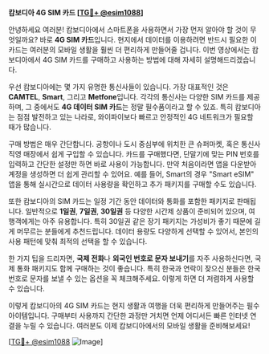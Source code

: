 **캄보디아 4G SIM 카드 [[TG💪+ @esim1088](https://t.me/s/esim1088)]**

안녕하세요 여러분! 캄보디아에서 스마트폰을 사용하면서 가장 먼저 알아야 할 것이 무엇일까요? 바로 **4G SIM 카드**입니다. 현지에서 데이터를 이용하려면 반드시 필요한 이 카드는 여러분의 모바일 생활을 훨씬 더 편리하게 만들어줄 겁니다. 이번 영상에서는 캄보디아에서 4G SIM 카드를 구매하고 사용하는 방법에 대해 자세히 설명해드리겠습니다.

우선 캄보디아에는 몇 가지 유명한 통신사들이 있습니다. 가장 대표적인 것은 **CAMTEL**, **Smart**, 그리고 **Metfone**입니다. 각각의 통신사는 다양한 SIM 카드를 제공하며, 그 중에서도 **4G 데이터 SIM 카드**는 정말 필수품이라고 할 수 있죠. 특히 캄보디아는 점점 발전하고 있는 나라로, 와이파이보다 빠르고 안정적인 4G 네트워크가 필요할 때가 많습니다.

구매 방법은 매우 간단합니다. 공항이나 도시 중심부에 위치한 큰 슈퍼마켓, 혹은 통신사 직영 매장에서 쉽게 구입할 수 있습니다. 카드를 구매했다면, 단말기에 맞는 PIN 번호를 입력하고 간단한 설정만 하면 바로 사용이 가능합니다. 만약 처음이라면 앱을 다운받아 계정을 생성하면 더 쉽게 관리할 수 있어요. 예를 들어, Smart의 경우 "Smart eSIM" 앱을 통해 실시간으로 데이터 사용량을 확인하고 추가 패키지를 구매할 수도 있습니다.

또한 캄보디아의 SIM 카드는 일정 기간 동안 데이터와 통화를 포함한 패키지로 판매됩니다. 일반적으로 **1일권**, **7일권**, **30일권** 등 다양한 시간제 상품이 준비되어 있으며, 여행객에게는 아주 유용합니다. 특히 30일권 같은 장기 패키지는 가성비가 좋기 때문에 길게 머무르는 분들에게 추천드립니다. 데이터 용량도 다양하게 선택할 수 있어서, 본인의 사용 패턴에 맞춰 최적의 선택을 할 수 있습니다.

한 가지 팁을 드리자면, **국제 전화**나 **외국인 번호로 문자 보내기**를 자주 사용하신다면, 국제 통화 패키지도 함께 구매하는 것이 좋습니다. 특히 한국과 연락이 잦으신 분들은 한국 번호로 문자를 보낼 수 있는 옵션을 꼭 체크해주세요. 이렇게 하면 더 저렴하게 사용할 수 있습니다.

이렇게 캄보디아의 4G SIM 카드는 현지 생활과 여행을 더욱 편리하게 만들어주는 필수 아이템입니다. 구매부터 사용까지 간단한 과정만 거치면 언제 어디서든 빠른 인터넷 연결을 누릴 수 있습니다. 여러분도 이제 캄보디아에서의 모바일 생활을 준비해보세요!

[[TG💪+ @esim1088](https://t.me/s/esim1088) ![Image](https://i.postimg.cc/Y0z9fWf4/image.png)]